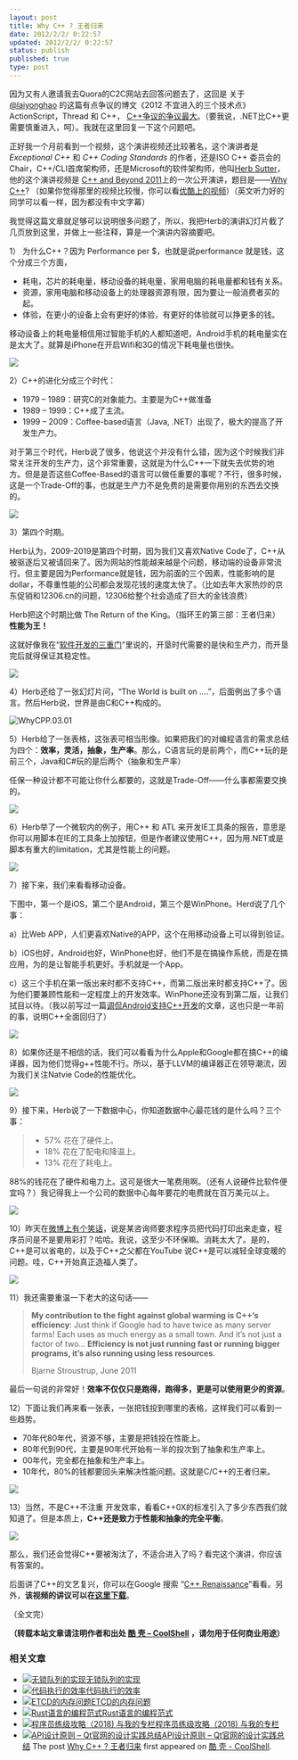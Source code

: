 ```yaml
---
layout: post
title: Why C++ ? 王者归来
date: 2012/2/2/ 0:22:57
updated: 2012/2/2/ 0:22:57
status: publish
published: true
type: post
---
```


因为又有人邀请我去Quora的C2C网站去回答问题去了，这回是 关于 [@laiyonghao](http://weibo.com/n/laiyonghao) 的这篇有点争议的博文《2012 不宜进入的三个技术点》ActionScript，Thread 和 C++， [C++争议的争议最大](http://blog.csdn.net/lanphaday/article/details/7223385)。（要我说，.NET比C++更需要慎重进入，呵）。我就在这里回复一下这个问题吧。


正好我一个月前看到一个视频，这个演讲视频还比较著名，这个演讲者是*Exceptional C++* 和 *C++ Coding Standards* 的作者，还是ISO C++ 委员会的Chair，C++/CLI首席架构师，还是Microsoft的软件架构师，他叫[Herb Sutter](http://herbsutter.com/)，他的这个演讲视频是 [C++ and Beyond 2011](http://cppandbeyond.com/)上的一次公开演讲，题目是——[Why C++](http://channel9.msdn.com/posts/C-and-Beyond-2011-Herb-Sutter-Why-C)? （如果你觉得那里的视频比较慢，你可以看[优酷上的视频](http://v.youku.com/v_show/id_XMzA5OTIwODIw.html)）（英文听力好的同学可以看一样，因为都没有中文字幕）


我觉得这篇文章就足够可以说明很多问题了，所以，我把Herb的演讲幻灯片截了几页放到这里，并做上一些注释，算是一个演讲内容摘要吧。


1） 为什么C++？因为 Performance per $，也就是说performance 就是钱，这个分成三个方面，


* 耗电，芯片的耗电量，移动设备的耗电量，家用电脑的耗电量都和钱有关系。
* 资源，家用电脑和移动设备上的处理器资源有限，因为要让一般消费者买的起。
* 体验，在更小的设备上会有更好的体验，有更好的体验就可以挣更多的钱。


移动设备上的耗电量相信用过智能手机的人都知道吧，Android手机的耗电量实在是太大了。就算是iPhone在开启Wifi和3G的情况下耗电量也很快。


![](https://coolshell.cn/wp-content/uploads/2012/02/WhyCPP.01.jpg)



2）C++的进化分成三个时代：


* 1979 – 1989：研究C的对象能力。主要是为C++做准备
* 1989 – 1999：C++成了主流。
* 1999 – 2009：Coffee-based语言（Java, .NET）出现了，极大的提高了开发生产力。


对于第三个时代，Herb说了很多，他说这个并没有什么错，因为这个时候我们非常关注开发的生产力，这个非常重要，这就是为什么C++一下就失去优势的地方。但是是否这些Coffee-Based的语言可以做任重要的事呢？不行，很多时候，这是一个Trade-Off的事，也就是生产力不是免费的是需要你用别的东西去交换的。


![](https://coolshell.cn/wp-content/uploads/2012/02/WhyCPP.02.jpg)


3）第四个时期。


Herb认为，2009-2019是第四个时期，因为我们又喜欢Native Code了，C++从被驱逐后又被请回来了。因为网站的性能越来越是个问题，移动端的设备非常流行。但主要是因为Performance就是钱，因为前面的三个因素，性能影响的是dollar，不尊重性能的公司都会发现花钱的速度太快了。（比如去年大家热炒的京东促销和12306.cn的问题，12306给整个社会造成了巨大的金钱浪费）


Herb把这个时期比做 The Return of the King。（指环王的第三部：王者归来） **性能为王！**


这就好像我在“[软件开发的三重门](https://coolshell.cn/articles/6526.html "软件开发的“三重门”")”里说的，开垦时代需要的是快和生产力，而开垦完后就得保证其稳定性。


![](https://coolshell.cn/wp-content/uploads/2012/02/WhyCPP.03.jpg)


4）Herb还给了一张幻灯片问，“The World is built on ….”，后面例出了多个语言。然后Herb说，世界是由C和C++构成的。


![](https://coolshell.cn/wp-content/uploads/2012/02/WhyCPP.03.01.jpg "WhyCPP.03.01")


5）Herb给了一张表格，这张表可相当形像。如果把我们的对编程语言的需求总结为四个：**效率，灵活，抽象，生产率**。那么，C语言玩的是前两个，而C++玩的是前三个，Java和C#玩的是后两个（抽象和生产率）


任保一种设计都不可能让你什么都要的，这就是Trade-Off——什么事都需要交换的。


![](https://coolshell.cn/wp-content/uploads/2012/02/WhyCPP.04.jpg)


6）Herb举了一个微软内的例子，用C++ 和 ATL 来开发IE工具条的报告，意思是你可以用脚本在IE的工具条上加按钮，但是作者建议使用C++，因为用.NET或是脚本有重大的limitation，尤其是性能上的问题。


![](https://coolshell.cn/wp-content/uploads/2012/02/WhyCPP.05.jpg)


7）接下来，我们来看看移动设备。


下图中，第一个是iOS，第二个是Android，第三个是WinPhone。Herd说了几个事：


a）比Web APP，人们更喜欢Native的APP，这个在用移动设备上可以得到验证。


b）iOS也好，Android也好，WinPhone也好，他们不是在搞操作系统，而是在搞应用，为的是让智能手机更好。手机就是一个App。


c）这三个手机在第一版出来时都不支持C++，而第二版出来时都支持C++了。因为他们要兼顾性能和一定程度上的开发效率。WinPhone还没有到第二版，让我们拭目以待。（我以前写过一篇[调侃Android支持C++开发](https://coolshell.cn/articles/3549.html "Android将允许纯C/C++开发应用")的文章，这也只是一年前的事，说明C++全面回归了）


![](https://coolshell.cn/wp-content/uploads/2012/02/WhyCPP.06.jpg)


8）如果你还是不相信的话，我们可以看看为什么Apple和Google都在搞C++的编译器，因为他们觉得g++性能不行。所以，基于LLVM的编译器正在领导潮流，因为我们关注Natvie Code的性能优化。


![](https://coolshell.cn/wp-content/uploads/2012/02/WhyCPP.07.jpg)


9）接下来，Herb说了一下数据中心，你知道数据中心最花钱的是什么吗？三个事：



> 
> * 57% 花在了硬件上。
> * 18% 花在了配电和降温上。
> * 13% 花在了耗电上。
> 
> 
> 


88%的钱花在了硬件和电力上。这可是很大一笔费用啊。（还有人说硬件比软件便宜吗？）我记得我上一个公司的数据中心每年要花的电费就在百万美元以上。


![](https://coolshell.cn/wp-content/uploads/2012/02/WhyCPP.08.jpg)


10）昨天在[微博上有个笑话](http://weibo.com/1401880315/y3kshD9jf)，说是某咨询师要求程序员把代码打印出来走查，程序员问是不是要用彩打？哈哈。我说，这至少不环保嘛。消耗太大了。是的，C++是可以省电的，以及于C++之父都在YouTube 说C++是可以减轻全球变暖的问题。哇，C++开始真正造福人类了。


![](https://coolshell.cn/wp-content/uploads/2012/02/WhyCPP.09.jpg)


11）我还需要重温一下老大的这句话——



> **My contribution to the fight against global warming is C++’s efficiency**: Just think if Google had to have twice as many server farms! Each uses as much energy as a small town. And it’s not just a factor of two… **Efficiency is not just running fast or running bigger programs, it’s also running using less resources**.
> 
> 
> Bjarne Stroustrup, June 2011
> 
> 
> 


最后一句说的非常好！**效率不仅仅只是跑得，跑得多，更是可以使用更少的资源**。


12）下面让我们再来看一张表，一张把钱投到哪里的表格，这样我们可以看到一些趋势。


* 70年代80年代，资源不够，主要是把钱投在性能上。
* 80年代到90代，主要是90年代开始有一半的投次到了抽象和生产率上。
* 00年代，完全都在抽象和生产率上。
* 10年代，80%的钱都要回头来解决性能问题。这就是C/C++的王者归来。


![](https://coolshell.cn/wp-content/uploads/2012/02/WhyCPP.10.jpg)


13）当然，不是C++不注重 开发效率，看看C++0X的标准引入了多少东西我们就知道了。但是本质上，**C++还是致力于性能和抽象的完全平衡**。


![](https://coolshell.cn/wp-content/uploads/2012/02/WhyCPP.11.jpg)


那么，我们还会觉得C++要被淘汰了，不适合进入了吗？看完这个演讲，你应该有答案的。


后面讲了C++的文艺复兴，你可以在Google 搜索 “[C++ Renaissance](https://www.google.com/search?q=C%2B%2B+Renaissance)”看看。另外，**该视频的讲议可以在[这里下载](http://ecn.channel9.msdn.com/content/WhyCPPCB2011.pdf)**。


（全文完）



**（转载本站文章请注明作者和出处 [酷 壳 – CoolShell](https://coolshell.cn/) ，请勿用于任何商业用途）**



### 相关文章

* [![无锁队列的实现](https://coolshell.cn/wp-content/uploads/2012/09/lock_free_bicycle-150x150.jpg)](https://coolshell.cn/articles/8239.html)[无锁队列的实现](https://coolshell.cn/articles/8239.html)
* [![代码执行的效率](https://coolshell.cn/wp-content/uploads/2012/07/muxnt-150x150.jpg)](https://coolshell.cn/articles/7886.html)[代码执行的效率](https://coolshell.cn/articles/7886.html)
* [![ETCD的内存问题](https://coolshell.cn/wp-content/uploads/2022/05/etcd-150x150.png)](https://coolshell.cn/articles/22242.html)[ETCD的内存问题](https://coolshell.cn/articles/22242.html)
* [![Rust语言的编程范式](https://coolshell.cn/wp-content/uploads/2020/03/rust-social-wide-150x150.jpg)](https://coolshell.cn/articles/20845.html)[Rust语言的编程范式](https://coolshell.cn/articles/20845.html)
* [![程序员练级攻略（2018)  与我的专栏](https://coolshell.cn/wp-content/uploads/2018/05/300x262-150x150.jpg)](https://coolshell.cn/articles/18360.html)[程序员练级攻略（2018) 与我的专栏](https://coolshell.cn/articles/18360.html)
* [![API设计原则 – Qt官网的设计实践总结](https://coolshell.cn/wp-content/uploads/2017/07/api-design-300x278-2-150x150.jpg)](https://coolshell.cn/articles/18024.html)[API设计原则 – Qt官网的设计实践总结](https://coolshell.cn/articles/18024.html)
The post [Why C++ ? 王者归来](https://coolshell.cn/articles/6548.html) first appeared on [酷 壳 - CoolShell](https://coolshell.cn).